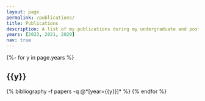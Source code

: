 ```yaml
---
layout: page
permalink: /publications/
title: Publications
description: A list of my publications during my undergraduate and postgraduate years.       ... More to come ... 
years: [2023, 2021, 2020]
nav: true
---
```

<!-- _pages/publications.md -->
<div class="publications">

{%- for y in page.years %}
  <h2 class="year">{{y}}</h2>
  {% bibliography -f papers -q @*[year={{y}}]* %}
{% endfor %}

</div>
